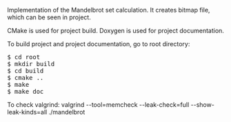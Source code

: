Implementation of the Mandelbrot set calculation. It creates bitmap file, which
can be seen in project.

CMake is used for project build. Doxygen is used for project documentation.

To build project and project documentation, go to root directory:
<pre>
$ cd root
$ mkdir build
$ cd build
$ cmake ..
$ make
$ make doc
</pre>
To check valgrind: valgrind --tool=memcheck --leak-check=full --show-leak-kinds=all ./mandelbrot
